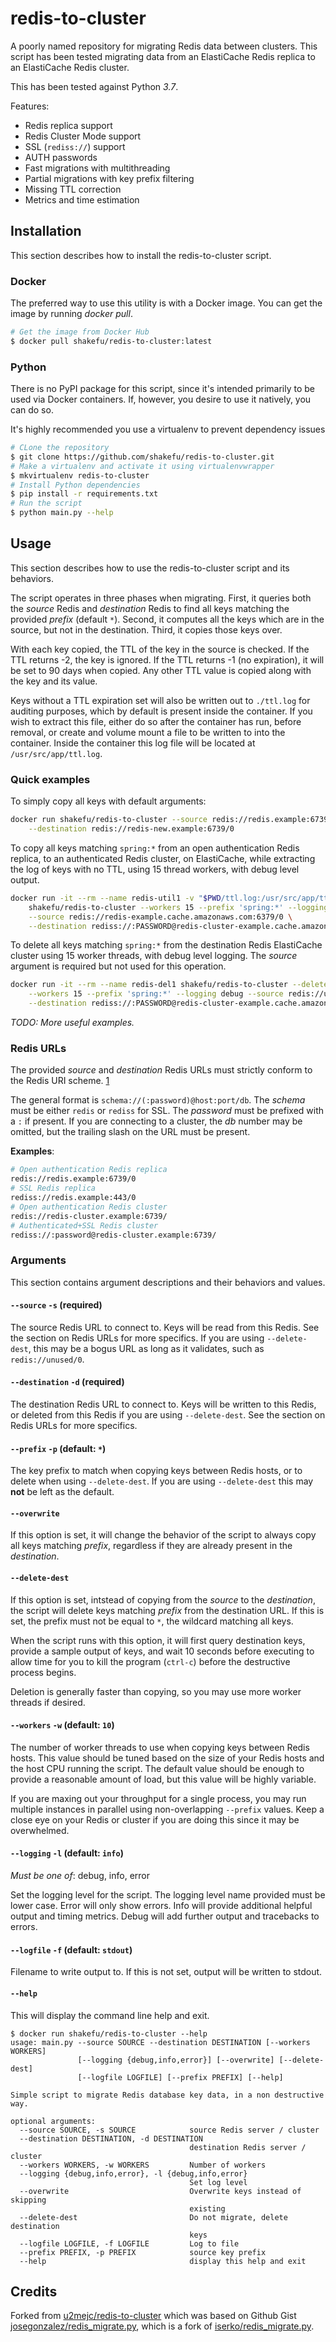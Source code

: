 # redis-to-cluster

A poorly named repository for migrating Redis data between clusters. This
script has been tested migrating data from an ElastiCache Redis replica to an
ElastiCache Redis cluster.

This has been tested against Python *3.7*.

Features:

- Redis replica support
- Redis Cluster Mode support
- SSL (`rediss://`) support
- AUTH passwords
- Fast migrations with multithreading
- Partial migrations with key prefix filtering
- Missing TTL correction
- Metrics and time estimation

## Installation

This section describes how to install the redis-to-cluster script.

### Docker

The preferred way to use this utility is with a Docker image. You can get the
image by running *docker pull*.

```bash
# Get the image from Docker Hub
$ docker pull shakefu/redis-to-cluster:latest
```

### Python

There is no PyPI package for this script, since it's intended primarily to be
used via Docker containers. If, however, you desire to use it natively, you can
do so.

It's highly recommended you use a virtualenv to prevent dependency issues

```bash
# CLone the repository
$ git clone https://github.com/shakefu/redis-to-cluster.git
# Make a virtualenv and activate it using virtualenvwrapper
$ mkvirtualenv redis-to-cluster
# Install Python dependencies
$ pip install -r requirements.txt
# Run the script
$ python main.py --help
```

## Usage

This section describes how to use the redis-to-cluster script and its
behaviors.

The script operates in three phases when migrating. First, it queries both the
*source* Redis and *destination* Redis to find all keys matching the provided
*prefix* (default `*`). Second, it computes all the keys which are in the
source, but not in the destination. Third, it copies those keys over.

With each key copied, the TTL of the key in the source is checked. If the TTL
returns -2, the key is ignored. If the TTL returns -1 (no expiration), it will
be set to 90 days when copied. Any other TTL value is copied along with the key
and its value.

Keys without a TTL expiration set will also be written out to `./ttl.log` for
auditing purposes, which by default is present inside the container. If you
wish to extract this file, either do so after the container has run, before
removal, or create and volume mount a file to be written to into the container.
Inside the container this log file will be located at `/usr/src/app/ttl.log`.

### Quick examples

To simply copy all keys with default arguments:

```bash
docker run shakefu/redis-to-cluster --source redis://redis.example:6739/0 \
    --destination redis://redis-new.example:6739/0
```

To copy all keys matching `spring:*` from an open authentication Redis replica,
to an authenticated Redis cluster, on ElastiCache, while extracting the log of
keys with no TTL, using 15 thread workers, with debug level output.

```bash
docker run -it --rm --name redis-util1 -v "$PWD/ttl.log:/usr/src/app/ttl.log" \
    shakefu/redis-to-cluster --workers 15 --prefix 'spring:*' --logging debug \
    --source redis://redis-example.cache.amazonaws.com:6379/0 \
    --destination rediss://:PASSWORD@redis-cluster-example.cache.amazonaws.com:6379/
```

To delete all keys matching `spring:*` from the destination Redis ElastiCache
cluster using 15 worker threads, with debug level logging. The *source*
argument is required but not used for this operation.

```bash
docker run -it --rm --name redis-del1 shakefu/redis-to-cluster --delete-dest \
    --workers 15 --prefix 'spring:*' --logging debug --source redis://unused/0 \
    --destination rediss://:PASSWORD@redis-cluster-example.cache.amazonaws.com:6379/
```

*TODO: More useful examples.*

### Redis URLs

The provided *source* and *destination* Redis URLs must strictly conform to the
Redis URI scheme. [1](http://www.iana.org/assignments/uri-schemes/prov/redis)

The general format is `schema://(:password)@host:port/db`. The *schema* must be
either `redis` or `rediss` for SSL. The *password* must be prefixed with a `:`
if present. If you are connecting to a cluster, the *db* number may be omitted,
but the trailing slash on the URL must be present.

**Examples**:

```bash
# Open authentication Redis replica
redis://redis.example:6739/0
# SSL Redis replica
rediss://redis.example:443/0
# Open authentication Redis cluster
redis://redis-cluster.example:6739/
# Authenticated+SSL Redis cluster
rediss://:password@redis-cluster.example:6739/
```

### Arguments

This section contains argument descriptions and their behaviors and values.

#### `--source` `-s` (required)

The source Redis URL to connect to. Keys will be read from this Redis. See the
section on Redis URLs for more specifics. If you are using `--delete-dest`,
this may be a bogus URL as long as it validates, such as `redis://unused/0`.

#### `--destination` `-d` (required)

The destination Redis URL to connect to. Keys will be written to this Redis, or
deleted from this Redis if you are using `--delete-dest`. See the section on
Redis URLs for more specifics.

#### `--prefix` `-p` (default: `*`)

The key prefix to match when copying keys between Redis hosts, or to delete
when using `--delete-dest`. If you are using `--delete-dest` this may **not**
be left as the default.

#### `--overwrite`

If this option is set, it will change the behavior of the script to always copy
all keys matching *prefix*, regardless if they are already present in the
*destination*.

#### `--delete-dest`

If this option is set, intstead of copying from the *source* to the
*destination*, the script will delete keys matching *prefix* from the
destination URL. If this is set, the prefix must not be equal to `*`, the
wildcard matching all keys.

When the script runs with this option, it will first query destination keys,
provide a sample output of keys, and wait 10 seconds before executing to allow
time for you to kill the program (`ctrl-c`) before the destructive process
begins.

Deletion is generally faster than copying, so you may use more worker threads
if desired.

#### `--workers` `-w` (default: `10`)

The number of worker threads to use when copying keys between Redis hosts. This
value should be tuned based on the size of your Redis hosts and the host CPU
running the script. The default value should be enough to provide a reasonable
amount of load, but this value will be highly variable.

If you are maxing out your throughput for a single process, you may run
multiple instances in parallel using non-overlapping `--prefix` values. Keep a
close eye on your Redis or cluster if you are doing this since it may be
overwhelmed.

#### `--logging` `-l` (default: `info`)

*Must be one of*: debug, info, error

Set the logging level for the script. The logging level name provided must be
lower case. Error will only show errors. Info will provide additional helpful
output and timing metrics. Debug will add further output and tracebacks to
errors.

#### `--logfile` `-f` (default: `stdout`)

Filename to write output to. If this is not set, output will be written to
stdout.

#### `--help`

This will display the command line help and exit.

```
$ docker run shakefu/redis-to-cluster --help
usage: main.py --source SOURCE --destination DESTINATION [--workers WORKERS]
               [--logging {debug,info,error}] [--overwrite] [--delete-dest]
               [--logfile LOGFILE] [--prefix PREFIX] [--help]

Simple script to migrate Redis database key data, in a non destructive way.

optional arguments:
  --source SOURCE, -s SOURCE            source Redis server / cluster
  --destination DESTINATION, -d DESTINATION
                                        destination Redis server / cluster
  --workers WORKERS, -w WORKERS         Number of workers
  --logging {debug,info,error}, -l {debug,info,error}
                                        Set log level
  --overwrite                           Overwrite keys instead of skipping
                                        existing
  --delete-dest                         Do not migrate, delete destination
                                        keys
  --logfile LOGFILE, -f LOGFILE         Log to file
  --prefix PREFIX, -p PREFIX            source key prefix
  --help                                display this help and exit
```

## Credits

Forked from
[u2mejc/redis-to-cluster](https://github.com/u2mejc/redis-to-cluster) which was
based on Github Gist
[josegonzalez/redis_migrate.py](https://gist.github.com/josegonzalez/6049a72cb163337a18102743061dfcac),
which is a fork of
[iserko/redis_migrate.py](https://gist.github.com/iserko/9258373).
